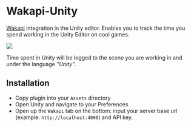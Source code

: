 # Wakapi-Unity

[Wakapi](https://github.com/muety/wakapi) integration in the Unity editor. Enables you to track the time you spend working in the Unity Editor on cool games.

![](https://i.imgur.com/ygGLNUw.png)

Time spent in Unity will be logged to the scene you are working in and under the language _"Unity"_.

## Installation

- Copy plugin into your `Assets` directory
- Open Unity and navigate to your Preferences.
- Open up the `Wakapi` tab on the bottom: input your server base url (example: `http://localhost:4000`) and API key.
